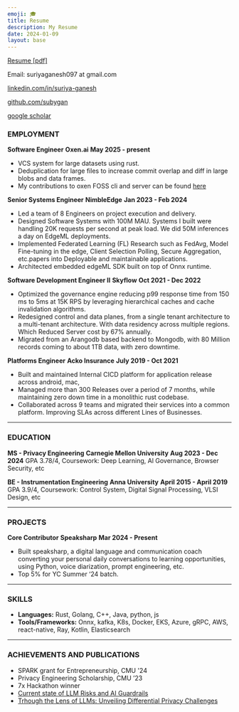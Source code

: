 ```yaml
---
emoji: 🎓
title: Resume
description: My Resume
date: 2024-01-09
layout: base
---
```


[Resume \[pdf\]](/surya-resume.pdf)

Email: suriyaganesh097 at gmail.com

[linkedin.com/in/suriya-ganesh](https://linkedin.com/in/suriya-ganesh/)

[github.com/subygan](https://github.com/subygan)

[google scholar](https://scholar.google.com/citations?user=G0CscfQAAAAJ&hl=en)


### EMPLOYMENT

**Software Engineer**
**Oxen.ai**
**May 2025 - present**
*   VCS system for large datasets using rust.
*   Deduplication for large files to increase commit overlap and diff in large blobs and data frames.
*   My contributions to oxen FOSS cli and server can be found [here](https://www.google.com/search?q=oxen+FOSS+cli)

**Senior Systems Engineer**
**NimbleEdge**
**Jan 2023 - Feb 2024**
*   Led a team of 8 Engineers on project execution and delivery.
*   Designed Software Systems with 100M MAU. Systems I built were handling 20K requests per second at peak load. We did 50M inferences a day on EdgeML deployments.
*   Implemented Federated Learning (FL) Research such as FedAvg, Model Fine-tuning in the edge, Client Selection Polling, Secure Aggregation, etc.papers into Deployable and maintainable applications.
*   Architected embedded edgeML SDK built on top of Onnx runtime.

**Software Development Engineer II**
**Skyflow**
**Oct 2021 - Dec 2022**
*   Optimized the governance engine reducing p99 response time from 150 ms to 5ms at 15K RPS by leveraging hierarchical caches and cache invalidation algorithms.
*   Redesigned control and data planes, from a single tenant architecture to a multi-tenant architecture. With data residency across multiple regions. Which Reduced Server cost by 67% annually.
*   Migrated from an Arangodb based backend to Mongodb, with 80 Million records coming to about 1TB data, with zero downtime.

**Platforms Engineer**
**Acko Insurance**
**July 2019 - Oct 2021**
*   Built and maintained Internal CICD platform for application release across android, mac,
*   Managed more than 300 Releases over a period of 7 months, while maintaining zero down time in a monolithic rust codebase.
*   Collaborated across 9 teams and migrated their services into a common platform. Improving SLAs across different Lines of Businesses.

---

### EDUCATION

**MS - Privacy Engineering**
**Carnegie Mellon University**
**Aug 2023 - Dec 2024**
GPA 3.78/4, Coursework: Deep Learning, Al Governance, Browser Security, etc

**BE - Instrumentation Engineering**
**Anna University**
**April 2015 - April 2019**
GPA 3.9/4, Coursework: Control System, Digital Signal Processing, VLSI Design, etc

---

### PROJECTS

**Core Contributor**
**Speaksharp**
**Mar 2024 - Present**
*   Built speaksharp, a digital language and communication coach converting your personal daily conversations to learning opportunities, using Python, voice diarization, prompt engineering, etc.
*   Top 5% for YC Summer ‘24 batch.

---

### SKILLS

*   **Languages:** Rust, Golang, C++, Java, python, js
*   **Tools/Frameworks:** Onnx, kafka, K8s, Docker, EKS, Azure, gRPC, AWS, react-native, Ray, Kotlin, Elasticsearch

---

### ACHIEVEMENTS AND PUBLICATIONS

*   SPARK grant for Entrepreneurship, CMU '24
*   Privacy Engineering Scholarship, CMU ’23
*   7x Hackathon winner
*   [Current state of LLM Risks and AI Guardrails](https://scholar.google.com/citations?view_op=view_citation&hl=en&user=G0CscfQAAAAJ&citation_for_view=G0CscfQAAAAJ:qjMakFHDy7sC)
*   [Trhough the Lens of LLMs: Unveiling Differential Privacy Challenges](https://scholar.google.com/citations?view_op=view_citation&hl=en&user=G0CscfQAAAAJ&citation_for_view=G0CscfQAAAAJ:u5HHmVD_uO8C)